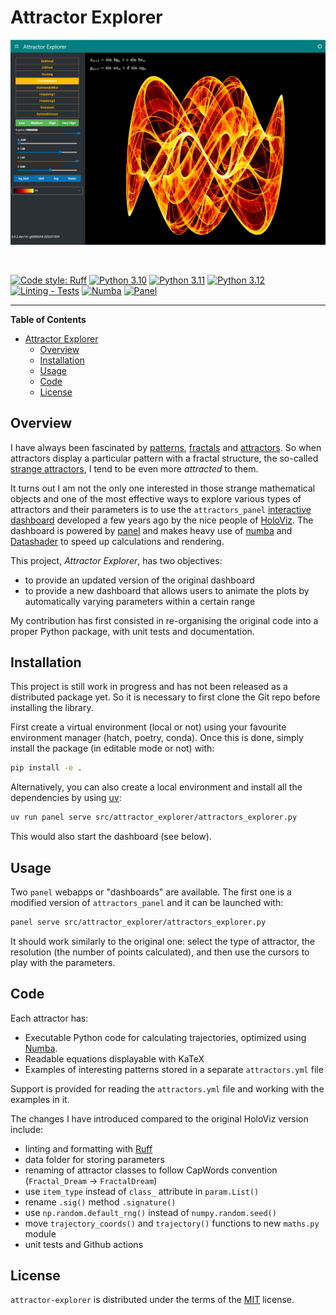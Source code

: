 # Attractor Explorer

![Attractor Explorer Screenshot](docs/source/_static/assets/images/explorer_screenshot.png)

<br>

[![Code style: Ruff](https://img.shields.io/endpoint?url=https://raw.githubusercontent.com/astral-sh/ruff/main/assets/badge/v2.json)](https://github.com/astral-sh/ruff)
[![Python 3.10](https://img.shields.io/badge/Python-3.10-blue.svg)](https://www.python.org/downloads/release/python-31015/)
[![Python 3.11](https://img.shields.io/badge/Python-3.11-blue.svg)](https://www.python.org/downloads/release/python-31110/)
[![Python 3.12](https://img.shields.io/badge/Python-3.12-blue.svg)](https://www.python.org/downloads/release/python-3127/)
[![Linting - Tests](https://github.com/jobar8/attractor-explorer/actions/workflows/checks.yml/badge.svg)](https://github.com/jobar8/attractor-explorer/actions/workflows/checks.yml)
[![Numba](https://img.shields.io/badge/Numba-Accelerated-green.svg?logo=numba)](https://numba.pydata.org/)
[![Panel](https://img.shields.io/badge/Panel-Powered-blue.svg)](https://panel.holoviz.org/)

-----

**Table of Contents**

- [Attractor Explorer](#attractor-explorer)
  - [Overview](#overview)
  - [Installation](#installation)
  - [Usage](#usage)
  - [Code](#code)
  - [License](#license)

## Overview

I have always been fascinated by [patterns](https://en.wikipedia.org/wiki/Pattern), [fractals](https://en.wikipedia.org/wiki/Fractal)
and [attractors](https://en.wikipedia.org/wiki/Attractor).
So when attractors display a particular pattern with a fractal structure, the so-called [strange attractors](https://en.wikipedia.org/wiki/Attractor#Strange_attractor), I tend to be even more *attracted* to them. 

It turns out I am not the only one interested in those strange mathematical objects and one of the most effective
ways to explore various types of attractors and their parameters
is to use the `attractors_panel` [interactive dashboard](https://examples.holoviz.org/gallery/attractors/attractors_panel.html) developed a
few years ago by the nice people of [HoloViz](https://holoviz.org/). The dashboard is powered
by [panel](https://panel.holoviz.org/) and makes heavy use of [numba](https://numba.pydata.org/)
and [Datashader](https://datashader.org) to speed up calculations and rendering.

This project, *Attractor Explorer*, has two objectives:
- to provide an updated version of the original dashboard
- to provide a new dashboard that allows users to animate the plots by automatically varying parameters within a certain range

My contribution has first consisted in re-organising the original code into a proper Python package, with unit tests
and documentation. 

## Installation

This project is still work in progress and has not been released as a distributed package yet. So it is
necessary to first clone the Git repo before installing the library.

First create a virtual environment (local or not) using your favourite environment manager (hatch, poetry, conda).
Once this is done, simply install the package (in editable mode or not) with:

```sh
pip install -e .
```

Alternatively, you can also create a local environment and install all the dependencies by using
[uv](https://docs.astral.sh/uv/):

```sh
uv run panel serve src/attractor_explorer/attractors_explorer.py
```

This would also start the dashboard (see below).


## Usage

Two `panel` webapps or "dashboards" are available. The first one is a modified version of `attractors_panel` and
it can be launched with:

```sh
panel serve src/attractor_explorer/attractors_explorer.py
```

It should work similarly to the original one: select the type of attractor, the resolution (the number of points
calculated), and then use the cursors to play with the parameters.


## Code

Each attractor has:

- Executable Python code for calculating trajectories, optimized using [Numba](https://numba.pydata.org).
- Readable equations displayable with KaTeX
- Examples of interesting patterns stored in a separate `attractors.yml` file

Support is provided for reading the `attractors.yml` file and working with the examples in it.

The changes I have introduced compared to the original HoloViz version include:

- linting and formatting with [Ruff](https://docs.astral.sh/ruff)
- data folder for storing parameters
- renaming of attractor classes to follow CapWords convention (`Fractal_Dream` -> `FractalDream`)
- use `item_type` instead of `class_` attribute in `param.List()`
- rename `.sig()` method `.signature()`
- use `np.random.default_rng()` instead of `numpy.random.seed()`
- move `trajectory_coords()` and `trajectory()` functions to new `maths.py` module
- unit tests and Github actions

## License

`attractor-explorer` is distributed under the terms of the [MIT](https://spdx.org/licenses/MIT.html) license.
